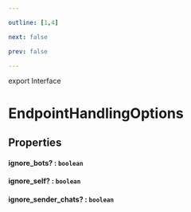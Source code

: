 ```yaml
---

outline: [1,4]

next: false

prev: false

---
```


export Interface
# EndpointHandlingOptions

## Properties

#### ignore_bots? : `boolean`

#### ignore_self? : `boolean`

#### ignore_sender_chats? : `boolean`
